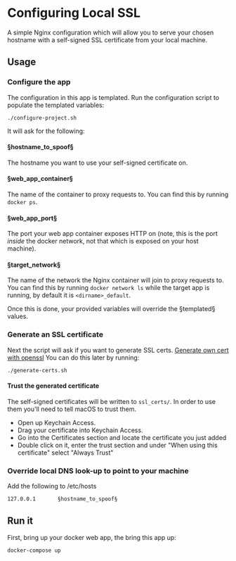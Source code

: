 # Configuring Local SSL
A simple Nginx configuration which will allow you to serve your chosen hostname
with a self-signed SSL certificate from your local machine.

## Usage
### Configure the app
The configuration in this app is templated. Run the configuration script to populate the templated variables:
```shell
./configure-project.sh
```
It will ask for the following:

#### §hostname_to_spoof§
The hostname you want to use your self-signed certificate on.

#### §web_app_container§
The name of the container to proxy requests to.
You can find this by running `docker ps`.

#### §web_app_port§
The port your web app container exposes HTTP on (note, this is the port _inside_ the docker network, not that which is exposed on your host machine).

#### §target_network§
The name of the network the Nginx container will join to proxy requests to.
You can find this by running `docker network ls` while the target app is
running, by default it is `<dirname>_default`.

Once this is done, your provided variables will override the §templated§ values.

### Generate an SSL certificate
Next the script will ask if you want to generate SSL certs.
[Generate own cert with openssl](https://letsencrypt.org/docs/certificates-for-localhost/)
You can do this later by running:
```shell
./generate-certs.sh
```

#### Trust the generated certificate
The self-signed certificates will be written to `ssl_certs/`. In order to use them you'll need to tell macOS to trust them.

* Open up Keychain Access.
* Drag your certificate into Keychain Access.
* Go into the Certificates section and locate the certificate you just added
* Double click on it, enter the trust section and under "When using this certificate" select "Always Trust"

### Override local DNS look-up to point to your machine
Add the following to /etc/hosts
```
127.0.0.1       §hostname_to_spoof§
```

## Run it
First, bring up your docker web app, the bring this app up:
```
docker-compose up
```
